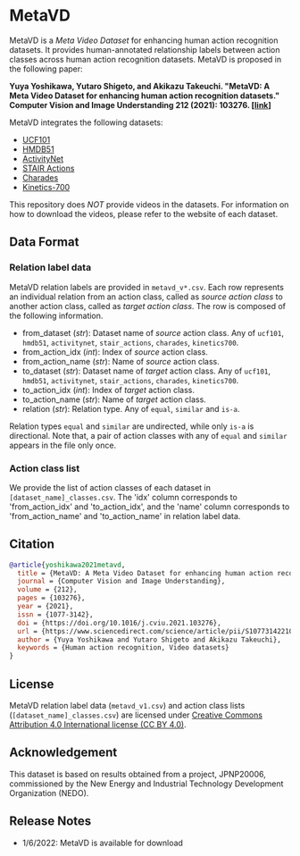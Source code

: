 # MetaVD

MetaVD is a *Meta Video Dataset* for enhancing human action recognition datasets.
It provides human-annotated relationship labels between action classes across human action recognition datasets.
MetaVD is proposed in the following paper:

**Yuya Yoshikawa, Yutaro Shigeto, and Akikazu Takeuchi. "MetaVD: A Meta Video Dataset for enhancing human action recognition datasets." Computer Vision and Image Understanding 212 (2021): 103276. [[link](https://www.sciencedirect.com/science/article/pii/S107731422100120X)]**

MetaVD integrates the following datasets:
- [UCF101](https://www.crcv.ucf.edu/data/UCF101.php)
- [HMDB51](https://serre-lab.clps.brown.edu/resource/hmdb-a-large-human-motion-database/)
- [ActivityNet](http://activity-net.org/)
- [STAIR Actions](https://actions.stair.center/)
- [Charades](https://prior.allenai.org/projects/charades)
- [Kinetics-700](https://deepmind.com/research/open-source/kinetics)

This repository does _NOT_ provide videos in the datasets. 
For information on how to download the videos, please refer to the website of each dataset.


## Data Format
### Relation label data
MetaVD relation labels are provided in `metavd_v*.csv`.
Each row represents an individual relation from an action class, called as _source action class_ to another action class, called as _target action class_.
The row is composed of the following information.
- from_dataset (_str_): Dataset name of _source_ action class. Any of `ucf101`, `hmdb51`, `activitynet`, `stair_actions`, `charades`, `kinetics700`.
- from_action_idx (_int_): Index of _source_ action class. 
- from_action_name (_str_): Name of _source_ action class.
- to_dataset (_str_): Dataset name of _target_ action class. Any of `ucf101`, `hmdb51`, `activitynet`, `stair_actions`, `charades`, `kinetics700`.
- to_action_idx (_int_): Index of _target_ action class. 
- to_action_name (_str_): Name of _target_ action class.
- relation (_str_): Relation type. Any of `equal`, `similar` and `is-a`.

Relation types `equal` and `similar` are undirected, while only `is-a` is directional.
Note that, a pair of action classes with any of `equal` and `similar` appears in the file only once.

### Action class list
We provide the list of action classes of each dataset in `[dataset_name]_classes.csv`.
The 'idx' column corresponds to 'from_action_idx' and 'to_action_idx', and the 'name' column corresponds to 'from_action_name' and 'to_action_name' in relation label data.

## Citation
```bibtex
@article{yoshikawa2021metavd,
  title = {MetaVD: A Meta Video Dataset for enhancing human action recognition datasets},
  journal = {Computer Vision and Image Understanding},
  volume = {212},
  pages = {103276},
  year = {2021},
  issn = {1077-3142},
  doi = {https://doi.org/10.1016/j.cviu.2021.103276},
  url = {https://www.sciencedirect.com/science/article/pii/S107731422100120X},
  author = {Yuya Yoshikawa and Yutaro Shigeto and Akikazu Takeuchi},
  keywords = {Human action recognition, Video datasets}
}
```

## License
MetaVD relation label data (`metavd_v1.csv`) and action class lists (`[dataset_name]_classes.csv`) are licensed under [Creative Commons Attribution 4.0 International license (CC BY 4.0)](https://creativecommons.org/licenses/by/4.0/legalcode).

## Acknowledgement
This dataset is based on results obtained from a project, JPNP20006, commissioned by the New Energy and Industrial Technology Development Organization (NEDO). 

## Release Notes
- 1/6/2022: MetaVD is available for download
